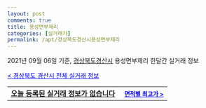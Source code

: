 ```yaml
---
layout: post
comments: true
title: 용성면부제리
categories: [실거래가]
permalink: /apt/경상북도경산시용성면부제리
---
```


2021년 09월 06일 기준, <a href="/apt/경상북도경산시">경상북도경산시</a> 용성면부제리 한달간 실거래 정보

<a style="color: blue;" href="/apt/경상북도경산시">< 경상북도 경산시 전체 실거래 정보</a>
<!---- start ---->
<table>
  <tr>
    <td colspan="4" style="font-weight: bold;"><a href="/apt/경상북도경산시용성면부제리{name_without_space}">오늘 등록된 실거래 정보가 없습니다</a> &nbsp;&nbsp;&nbsp; <a style="color: blue; font-size: smaller;" href="/apt/경상북도경산시용성면부제리{name_without_space}">면적별 최고가 ></a></td>
  </tr>
    
</table>
<!---- end ---->
    